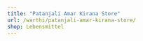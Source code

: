 ```yaml
---
title: "Patanjali Amar Kirana Store"
url: /warthi/patanjali-amar-kirana-store/
shop: Lebensmittel
---
```

